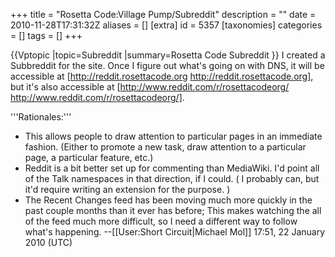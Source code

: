 +++
title = "Rosetta Code:Village Pump/Subreddit"
description = ""
date = 2010-11-28T17:31:32Z
aliases = []
[extra]
id = 5357
[taxonomies]
categories = []
tags = []
+++

{{Vptopic
|topic=Subreddit
|summary=Rosetta Code Subreddit
}}
I created a Subbreddit for the site. Once I figure out what's going on with DNS, it will be accessible at [http://reddit.rosettacode.org http://reddit.rosettacode.org], but it's also accessible at [http://www.reddit.com/r/rosettacodeorg/ http://www.reddit.com/r/rosettacodeorg/].

'''Rationales:'''
* This allows people to draw attention to particular pages in an immediate fashion. (Either to promote a new task, draw attention to a particular page, a particular feature, etc.)
* Reddit is a bit better set up for commenting than MediaWiki. I'd point all of the Talk namespaces in that direction, if I could. ( I probably can, but it'd require writing an extension for the purpose. )
* The Recent Changes feed has been moving much more quickly in the past couple months than it ever has before; This makes watching the all of the feed much more difficult, so I need a different way to follow what's happening. --[[User:Short Circuit|Michael Mol]] 17:51, 22 January 2010 (UTC)
